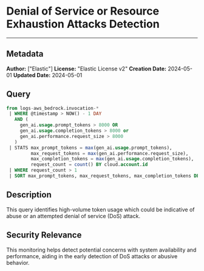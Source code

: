 # Denial of Service or Resource Exhaustion Attacks Detection

---

## Metadata

**Author:** ["Elastic"]
**License:** "Elastic License v2"
**Creation Date:** 2024-05-01
**Updated Date:** 2024-05-01

## Query

```sql
from logs-aws_bedrock.invocation-*
 | WHERE @timestamp > NOW() - 1 DAY
   AND (
     gen_ai.usage.prompt_tokens > 8000 OR
     gen_ai.usage.completion_tokens > 8000 or
     gen_ai.performance.request_size > 8000
   )
 | STATS max_prompt_tokens = max(gen_ai.usage.prompt_tokens),
         max_request_tokens = max(gen_ai.performance.request_size),
         max_completion_tokens = max(gen_ai.usage.completion_tokens),
         request_count = count() BY cloud.account.id
 | WHERE request_count > 1
 | SORT max_prompt_tokens, max_request_tokens, max_completion_tokens DESC
```

## Description

This query identifies high-volume token usage which could be indicative of abuse or an attempted denial of service (DoS) attack.

## Security Relevance

This monitoring helps detect potential concerns with system availability and performance, aiding in the early detection of DoS attacks or abusive behavior.
